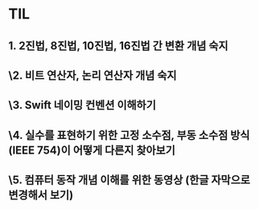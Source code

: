 # TIL



## 1. 2진법, 8진법, 10진법, 16진법 간 변환 개념 숙지

## \2. 비트 연산자, 논리 연산자 개념 숙지 

## \3. Swift 네이밍 컨벤션 이해하기

## \4. 실수를 표현하기 위한 고정 소수점, 부동 소수점 방식 (IEEE 754)이 어떻게 다른지 찾아보기

## \5. 컴퓨터 동작 개념 이해를 위한 동영상 (한글 자막으로 변경해서 보기)

